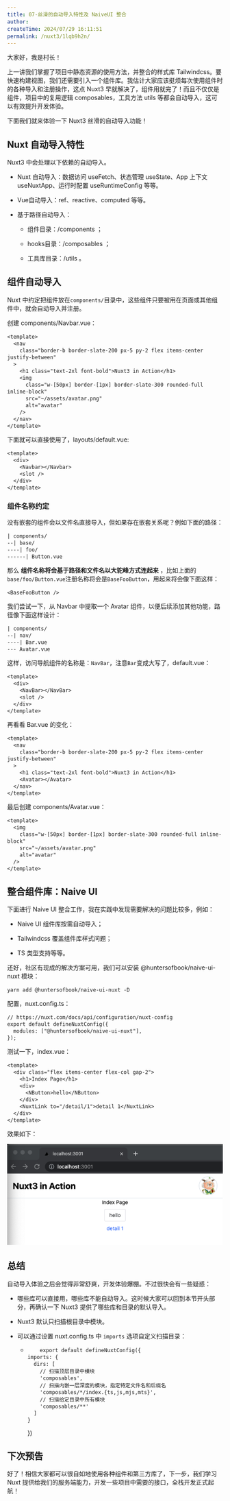 ```yaml
---
title: 07-丝滑的自动导入特性及 NaiveUI 整合
author:
createTime: 2024/07/29 16:11:51
permalink: /nuxt3/1lqb9h2n/
---
```


大家好，我是村长！

上一讲我们掌握了项目中静态资源的使用方法，并整合的样式库
Tailwindcss。要快速构建视图，我们还需要引入一个组件库。我估计大家应该挺烦每次使用组件时的各种导入和注册操作，这点 Nuxt3
早就解决了，组件用就完了！而且不仅仅是组件，项目中的复用逻辑 composables，工具方法 utils 等都会自动导入，这可以有效提升开发体验。

下面我们就来体验一下 Nuxt3 丝滑的自动导入功能！

## Nuxt 自动导入特性

Nuxt3 中会处理以下依赖的自动导入。

  * Nuxt 自动导入：数据访问 useFetch、状态管理 useState、App 上下文 useNuxtApp、运行时配置 useRuntimeConfig 等等。

  * Vue自动导入：ref、reactive、computed 等等。

  * 基于路径自动导入：

    * 组件目录：/components ；

    * hooks目录：/composables ；

    * 工具库目录：/utils 。

## 组件自动导入

Nuxt 中约定把组件放在`components/`目录中，这些组件只要被用在页面或其他组件中，就会自动导入并注册。

创建 components/Navbar.vue：

    
    
    <template>
      <nav
        class="border-b border-slate-200 px-5 py-2 flex items-center justify-between"
      >
        <h1 class="text-2xl font-bold">Nuxt3 in Action</h1>
        <img
          class="w-[50px] border-[1px] border-slate-300 rounded-full inline-block"
          src="~/assets/avatar.png"
          alt="avatar"
        />
      </nav>
    </template>
    

下面就可以直接使用了，layouts/default.vue:

    
    
    <template>
      <div>
        <Navbar></Navbar>
        <slot />
      </div>
    </template>
    

### 组件名称约定

没有嵌套的组件会以文件名直接导入，但如果存在嵌套关系呢？例如下面的路径：

    
    
    | components/
    --| base/
    ----| foo/
    ------| Button.vue
    

那么 **组件名称将会基于路径和文件名以大驼峰方式连起来**
，比如上面的`base/foo/Button.vue`注册名称将会是`BaseFooButton`，用起来将会像下面这样：

    
    
    <BaseFooButton />
    

我们尝试一下，从 Navbar 中提取一个 Avatar 组件，以便后续添加其他功能，路径像下面这样设计：

    
    
    | components/
    --| nav/
    ----| Bar.vue
    --- Avatar.vue
    

这样，访问导航组件的名称是：`NavBar`，注意`Bar`变成大写了，default.vue：

    
    
    <template>
      <div>
        <NavBar></NavBar>
        <slot />
      </div>
    </template>
    

再看看 Bar.vue 的变化：

    
    
    <template>
      <nav
        class="border-b border-slate-200 px-5 py-2 flex items-center justify-between"
      >
        <h1 class="text-2xl font-bold">Nuxt3 in Action</h1>
        <Avatar></Avatar>
      </nav>
    </template>
    

最后创建 components/Avatar.vue：

    
    
    <template>
      <img
        class="w-[50px] border-[1px] border-slate-300 rounded-full inline-block"
        src="~/assets/avatar.png"
        alt="avatar"
      />
    </template>
    

## 整合组件库：Naive UI

下面进行 Naive UI 整合工作，我在实践中发现需要解决的问题比较多，例如：

  * Naive UI 组件库按需自动导入；

  * Tailwindcss 覆盖组件库样式问题；

  * TS 类型支持等等。

还好，社区有现成的解决方案可用，我们可以安装 @huntersofbook/naive-ui-nuxt 模块：

    
    
    yarn add @huntersofbook/naive-ui-nuxt -D
    

配置，nuxt.config.ts：

    
    
    // https://nuxt.com/docs/api/configuration/nuxt-config
    export default defineNuxtConfig({
      modules: ["@huntersofbook/naive-ui-nuxt"],
    });
    

测试一下，index.vue：

    
    
    <template>
      <div class="flex items-center flex-col gap-2">
        <h1>Index Page</h1>
        <div>
          <NButton>hello</NButton>
        </div>
        <NuxtLink to="/detail/1">detail 1</NuxtLink>
      </div>
    </template>
    

效果如下：

![](/img/7/1.png)

## 总结

自动导入体验之后会觉得非常舒爽，开发体验爆棚。不过很快会有一些疑惑：

  * 哪些库可以直接用，哪些库不能自动导入。这时候大家可以回到本节开头部分，再确认一下 Nuxt3 提供了哪些库和目录的默认导入。

  * Nuxt3 默认只扫描根目录中模块。

  * 可以通过设置 nuxt.config.ts 中 `imports` 选项自定义扫描目录：

    *         export default defineNuxtConfig({
          imports: {
            dirs: [
              // 扫描顶层目录中模块
              'composables',
              // 扫描内嵌一层深度的模块，指定特定文件名和后缀名
              'composables/*/index.{ts,js,mjs,mts}',
              // 扫描给定目录中所有模块
              'composables/**'
            ]
          }
        })
        

## 下次预告

好了！相信大家都可以很自如地使用各种组件和第三方库了，下一步，我们学习 Nuxt 提供给我们的服务端能力，开发一些项目中需要的接口，全栈开发正式起航！

